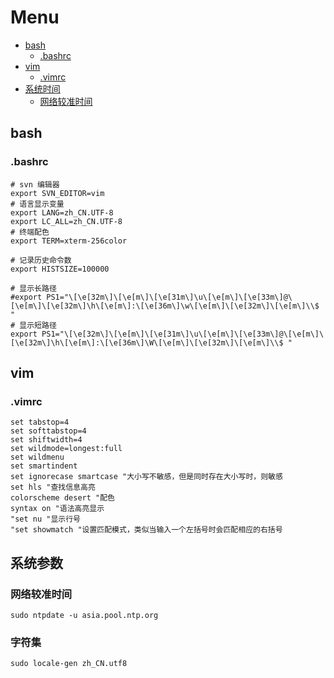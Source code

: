 # Menu

- [bash](#bash)
    + [.bashrc](#.bashrc)
- [vim](#vim)
    + [.vimrc](#.vimrc)
- [系统时间](#系统时间)
    + [网络较准时间](#网络较准时间)

## bash

### .bashrc

```shell
# svn 编辑器
export SVN_EDITOR=vim
# 语言显示变量
export LANG=zh_CN.UTF-8
export LC_ALL=zh_CN.UTF-8
# 终端配色
export TERM=xterm-256color

# 记录历史命令数
export HISTSIZE=100000

# 显示长路径
#export PS1="\[\e[32m\]\[\e[m\]\[\e[31m\]\u\[\e[m\]\[\e[33m\]@\[\e[m\]\[\e[32m\]\h\[\e[m\]:\[\e[36m\]\w\[\e[m\]\[\e[32m\]\[\e[m\]\\$ "
# 显示短路径
export PS1="\[\e[32m\]\[\e[m\]\[\e[31m\]\u\[\e[m\]\[\e[33m\]@\[\e[m\]\[\e[32m\]\h\[\e[m\]:\[\e[36m\]\W\[\e[m\]\[\e[32m\]\[\e[m\]\\$ "
```

## vim

### .vimrc

```.vimrc
set tabstop=4
set softtabstop=4
set shiftwidth=4
set wildmode=longest:full
set wildmenu
set smartindent
set ignorecase smartcase "大小写不敏感，但是同时存在大小写时，则敏感
set hls "查找信息高亮
colorscheme desert "配色
syntax on "语法高亮显示
"set nu "显示行号
"set showmatch "设置匹配模式，类似当输入一个左括号时会匹配相应的右括号
```

## 系统参数

### 网络较准时间

`sudo ntpdate -u asia.pool.ntp.org`

### 字符集

`sudo locale-gen zh_CN.utf8`

